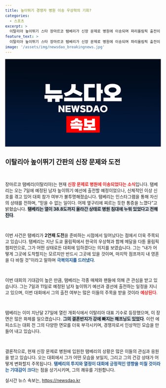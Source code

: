 ```yaml
---
title: 높이뛰기 경쟁자 병원 이송 우상혁의 기회?
categories:
  - 스포츠
excerpt: >
  이탈리아 높이뛰기 스타 장마르코 탬베리가 신장 문제로 병원에 이송되며 파리올림픽 출전이 불투명해졌다. 3일 앞둔 경기, 그는 어떻게든 그곳에 도착할 것이라며 투혼을 다짐했다. 과연 탬베리는 역경을 이겨낼 수 있을까?
feature_text: >
  이탈리아 높이뛰기 스타 장마르코 탬베리가 신장 문제로 병원에 이송되며 파리올림픽 출전이 불투명해졌다. 3일 앞둔 경기, 그는 어떻게든 그곳에 도착할 것이라며 투혼을 다짐했다. 과연 탬베리는 역경을 이겨낼 수 있을까?
image: '/assets/img/newsdao_breakingnews.jpg'
---
```


<p><img src="/assets/img/newsdao_breakingnews.jpg" alt="bookingtag 속보" /></p>

<h2 data-ke-size="size26">이탈리아 높이뛰기 간판의 신장 문제와 도전</h2>

<p data-ke-size="size16">&nbsp;</p>

<p>장마르코 탬베리(이탈리아)는 현재 <b><span style="color: #ee2323;">신장 문제로 병원에 이송되었다는 소식</span></b>입니다. 탬베리는 오는 7일에 예정된 남자 높이뛰기 예선에 출전할 예정이었으나, 신체적인 이상 신호를 겪고 있어 대회 참가 여부가 불투명해졌습니다. 탬베리는 인스타그램을 통해 자신의 상태를 전하며, “믿을 수 없는 일이다. 어제 옆구리에 찌르는 듯한 통증을 느꼈다”고 밝혔습니다. <b><span style="background-color: #21538527;">탬베리는 열이 38.8도까지 올라간 상태로 병원 침대에 누워 있었다고 전해진다</span></b>.</p>

<p data-ke-size="size16">&nbsp;</p>

<p>이번 사건은 탬베리가 <b>2연패 도전</b>을 준비하는 시점에서 일어났다는 점에서 더욱 주목되고 있습니다. 탬베리는 지난 도쿄 올림픽에서 한국의 우상혁과 함께 메달을 다툰 올림픽 챔피언으로, 그가 어떤 상태로든 대회에 임하겠다는 의지를 보였습니다. 그는 “내가 어떻게 그곳에 도착할지는 모르지만 반드시 그곳에 있을 것이며, 마지막 점프까지 내 영혼을 다 바칠 것”이라고 말하며 <b><span style="color: #1a5490;">극복의지를 드러냈다</span></b>.</p>

<p data-ke-size="size16">&nbsp;</p>

<p>이번 대회의 기대감이 높은 만큼, 탬베리는 각종 매체와 팬들에 의해 큰 관심을 받고 있습니다. 그는 7일과 11일로 예정된 남자 높이뛰기 예선과 결선에 출전하는 일정을 지니고 있으며, 이번 대회에서 그의 출전 여부는 많은 이들의 주목을 받을 것이라 <b><span style="color: #ee2323;">예상된다</span></b>. </p>

<p data-ke-size="size16">&nbsp;</p>

<p>탬베리는 이미 지난달 27일에 열린 개회식에서 이탈리아 대표 기수로 등장했으며, 이 장면은 많은 화제를 일으켰습니다. <b><span style="background-color: #21538527;">그의 결혼반지가 강에 빠지는 해프닝도 있었다</span></b>. 이런 에피소드는 대회 전 그의 다양한 면모를 더욱 부각시키며, 경쟁자로서 인상적인 모습을 만들어 내고 있습니다.</p>

<p data-ke-size="size16">&nbsp;</p>

<p>결론적으로, 현재 신장 문제로 병원에 입원한 탬베리의 상황은 많은 이들의 관심과 응원을 받고 있습니다. 오는 대회에서 그가 어떤 모습을 보일지, 그리고 그의 건강 상태가 어떻게 변화할지 주목됩니다. <b><span style="color: #1a5490;">탬베리의 투지와 열정이 대회에 긍정적인 영향을 미칠 것이라는 기대감이 크다</span></b>는 점을 상기시키며, 그의 쾌유를 기원합니다.</p>
실시간 뉴스 속보는, <a href="https://newsdao.kr" rel="dofollow">https://newsdao.kr</a>


